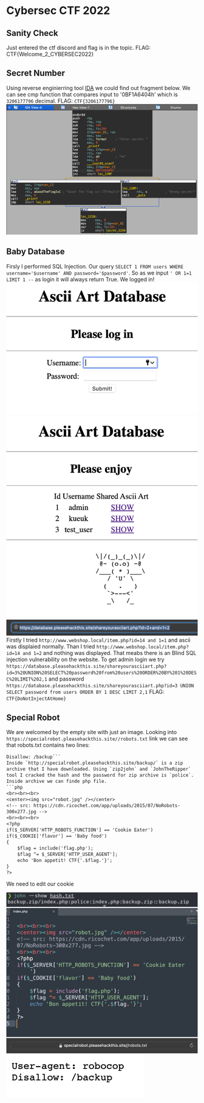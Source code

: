 # Cybersec CTF 2022

## Sanity Check
Just entered the ctf discord and flag is in the topic. FLAG: CTF{Welcome\_2\_CYBERSEC2022}

## Secret Number
Using reverse enginierring tool [IDA](https://hex-rays.com/ida-free/) we could find out fragment below. We can see cmp function that compares input to '0BF1A6404h' which is `3206177796` decimal. FLAG: `CTF{3206177796}`
![IDA](img/ida1.png)

## Baby Database
Firsly I performed SQL Injection. Our query `SELECT 1 FROM users WHERE username='$username' AND password='$password'`. So as we input `' OR 1=1 LIMIT 1 --` as login it will always return True. We logged in!
![login](img/asciiDBlogin.png)
![logged](img/asciiDBafterlogin.png)
![url](img/asciiDBurl.png)
Firstly I tried `http://www.webshop.local/item.php?id=14 and 1=1` and ascii was displaied normally. Than I tried `http://www.webshop.local/item.php?id=14 and 1=2` and nothing was displayed. That meabs there is an Blind SQL injection vulnerability on the website. To get admin login we try `https://database.pleasehackthis.site/shareyourasciiart.php?id=3%20UNION%20SELECT%20password%20from%20users%20ORDER%20BY%201%20DESC%20LIMIT%202,1` and password `https://database.pleasehackthis.site/shareyourasciiart.php?id=3 UNION SELECT password from users ORDER BY 1 DESC LIMIT 2,1` FLAG: `CTF{DoNotInjectAtHome}`

## Special Robot
We are welcomed by the empty site with just an image. Looking into `https://specialrobot.pleasehackthis.site//robots.txt` link we can see that robots.txt contains two lines: 
```User-agent: robocop     
Disallow: /backup```  
Inside `http://specialrobot.pleasehackthis.site/backup/` is a zip archive that I have downloaded. Using `zip2john` and `JohnTheRipper` tool I cracked the hash and the password for zip archive is `police`. Inside archive we can finde php file.
```php  
<br><br><br>
<center><img src="robot.jpg" /></center>
<!-- src: https://cdn.ricochet.com/app/uploads/2015/07/NoRobots-300x277.jpg -->
<br><br><br>
<?php
if($_SERVER['HTTP_ROBOTS_FUNCTION'] == 'Cookie Eater')
if($_COOKIE['flavor'] == 'Baby food')
{
	$flag = include('flag.php');
	$flag ^= $_SERVER['HTTP_USER_AGENT'];
	echo 'Bon appetit! CTF{'.$flag.'}';
}
?>
```
We need to edit our cookie

![john](img/john.png)
![php](img/php.png)
![robots](img/robots.png)
![inrobots](img/insiderobots.png)
